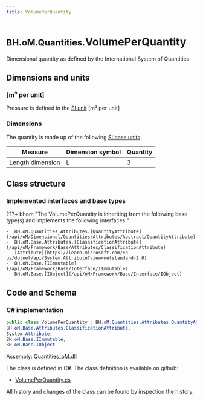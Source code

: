 ```yaml
---
title: VolumePerQuantity
---
```


# <small>BH.oM.Quantities.</small>**VolumePerQuantity**

Dimensional quantity as defined by the International System of Quantities

## Dimensions and units

### [m³ per unit]

Pressure is defined in the [SI unit](https://bhom.xyz/documentation/BHoM_oM/BHoM-Units-conventions/) [m³ per unit]

### Dimensions

The quantity is made up of the following [SI base units](https://en.wikipedia.org/wiki/SI_base_unit)

| Measure        | Dimension symbol | Quantity |
|------------------|--------|----------|
| Length dimension |  L  |3  |


## Class structure

### Implemented interfaces and base types

???+ bhom "The VolumePerQuantity is inheriting from the following base type(s) and implements the following interfaces:"

    -  BH.oM.Quantities.Attributes.[QuantityAttribute](/api/oM/Dimensional/Quantities/Attributes/Abstract/QuantityAttribute)
    -  BH.oM.Base.Attributes.[ClassificationAttribute](/api/oM/Framework/Base/Attributes/ClassificationAttribute)
    -  [Attribute](https://learn.microsoft.com/en-us/dotnet/api/System.Attribute?view=netstandard-2.0)
    -  BH.oM.Base.[IImmutable](/api/oM/Framework/Base/Interface/IImmutable)
    -  BH.oM.Base.[IObject](/api/oM/Framework/Base/Interface/IObject)




## Code and Schema

### C# implementation

``` C# title="C#"
public class VolumePerQuantity : BH.oM.Quantities.Attributes.QuantityAttribute,
BH.oM.Base.Attributes.ClassificationAttribute,
System.Attribute,
BH.oM.Base.IImmutable,
BH.oM.Base.IObject
```

Assembly: Quantities_oM.dll

The class is defined in C#. The class definition is available on github:

- [VolumePerQuantity.cs](https://github.com/BHoM/BHoM/blob/develop/Quantities_oM/Attributes\VolumePerQuantity.cs)

All history and changes of the class can be found by inspection the history.
